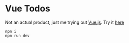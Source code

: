 # Vue Todos

Not an actual product, just me trying out [Vue.js](https://vuejs.org/). Try it [here](https://todos.finnswonderland.eu/)

```
npm i
npm run dev
```